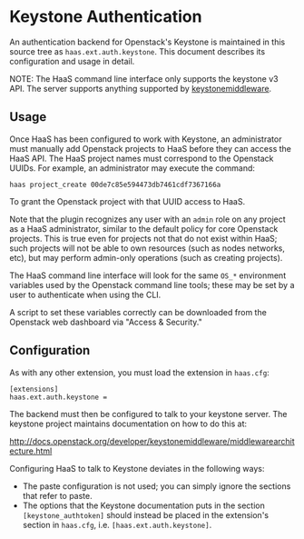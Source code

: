 # Keystone Authentication

An authentication backend for Openstack's Keystone is maintained in this
source tree as `haas.ext.auth.keystone`. This document describes its
configuration and usage in detail.

NOTE: The HaaS command line interface only supports the keystone v3 API.
The server supports anything supported by [keystonemiddleware][1].

## Usage

Once HaaS has been configured to work with Keystone, an administrator
must manually add Openstack projects to HaaS before they can access the
HaaS API. The HaaS project names must correspond to the Openstack UUIDs.
For example, an administrator may execute the command:

    haas project_create 00de7c85e594473db7461cdf7367166a

To grant the Openstack project with that UUID access to HaaS.

Note that the plugin recognizes any user with an `admin` role on any
project as a HaaS administrator, similar to the default policy for core
Openstack projects. This is true even for projects not that do not exist
within HaaS; such projects will not be able to own resources (such as
nodes networks, etc), but may perform admin-only operations (such as
creating projects).

The HaaS command line interface will look for the same `OS_*`
environment variables used by the Openstack command line tools; these
may be set by a user to authenticate when using the CLI.

A script to set these variables correctly can be downloaded from the
Openstack web dashboard via "Access & Security."

## Configuration

As with any other extension, you must load the extension in `haas.cfg`:

    [extensions]
    haas.ext.auth.keystone =

The backend must then be configured to talk to your keystone server.
The keystone project maintains documentation on how to do this at:

<http://docs.openstack.org/developer/keystonemiddleware/middlewarearchitecture.html>

Configuring HaaS to talk to Keystone deviates in the following ways:

* The paste configuration is not used; you can simply ignore the
  sections that refer to paste.
* The options that the Keystone documentation puts in the section
  `[keystone_authtoken]` should instead be placed in the extension's
  section in `haas.cfg`, i.e. `[haas.ext.auth.keystone]`.

[1]: http://docs.openstack.org/developer/keystonemiddleware/
